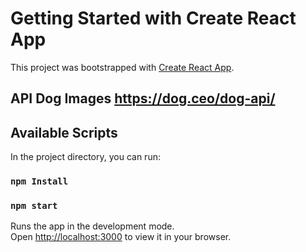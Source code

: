 # Getting Started with Create React App

This project was bootstrapped with [Create React App](https://github.com/facebook/create-react-app).

## API Dog Images https://dog.ceo/dog-api/

## Available Scripts

In the project directory, you can run:

### `npm Install`

### `npm start`

Runs the app in the development mode.\
Open [http://localhost:3000](http://localhost:3000) to view it in your browser.
